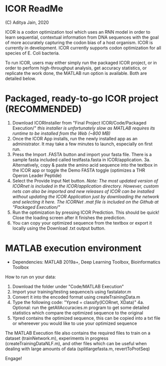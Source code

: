 # ICOR ReadMe
(C) Aditya Jain, 2020

ICOR is a codon optimization tool which uses an RNN model in order to learn sequential, contextual information from DNA sequences with the goal of more accurately capturing the codon bias of a host organism. ICOR is currently in development. ICOR currently supports codon optimization for all species of E. Coli bacteria.

To run ICOR, users may either simply run the packaged ICOR project, or in order to perform high-throughput analysis, get accuracy statistics, or replicate the work done, the MATLAB run option is available. Both are detailed below.

# Packaged, ready-to-go ICOR project (RECOMMENDED)
1. Download ICORInstaller from "Final Project ICOR/Code/Packaged Execution/" *this installer is unfortunately slow as MATLAB requires its runtime to be installed from the Web (~800 MB)*
2. Once the ICOR App installs, run the newly installed app as an administrator. It may take a few minutes to launch, especially on first run.
3. Press the Import .FASTA button and import your fasta file. There is a sample fasta included called testfasta.fasta in ICOR/application.
   3a. Alternatively, copy & paste the amino acid sequence into the textbox in the ICOR app or toggle the Demo FASTA toggle (optimizes a     THR Operon Leader Peptide)
4. Select the Provide Input Net button. *Note: The most updated version of ICORnet is included in the ICOR/application directory. However, custom nets can also be imported and new releases of ICOR can be installed without updating the ICOR Application just by downloading the network and selecting it here. The ICORNet .mat file is included on the Github at "Packaged Execution/"*
5. Run the optimization by pressing ICOR Prediction. This should be quick! Close the loading screen after it finishes the prediction.
6. You can copy your optimized sequence from the textbox or export it locally using the Download .txt output button.

# MATLAB execution environment
- Dependencies: MATLAB 2019a+, Deep Learning Toolbox, Bioinformatics Toolbox

How to run on your data:
1. Download the folder under "Code/MATLAB Execution"
2. Import your training/testing sequence/s using fastalator.m
3. Convert it into the encoded format using createTrainingData.m
4. Type the following code: "Ypred = classify(ICORnet, XData)"
4a. Optional: run the getAllAccuracies.m program to get some detailed statistics which compare the optimized sequence to the original
5. Ypred contains the optimized sequence, this can be copied into a txt file or whereever you would like to use your optimized sequence

The MATLAB Execution file also contains the required files to train on a dataset (trainNetwork.m), experiments in progress (createTrainingDataNLF.m), and other files which can be useful when dealing with large amounts of data (splitlargefasta.m, revertToProtSeq)

Engage!
